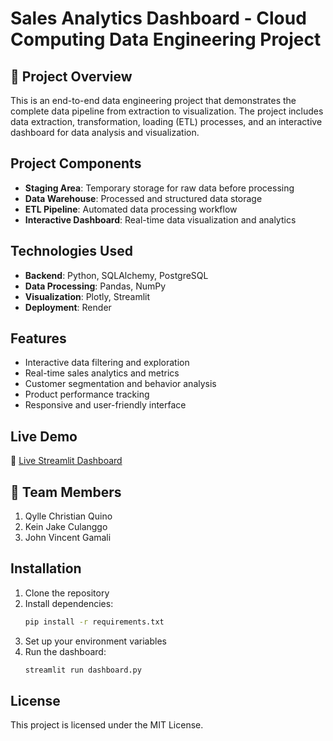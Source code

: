 # Sales Analytics Dashboard - Cloud Computing Data Engineering Project

## 🚀 Project Overview
This is an end-to-end data engineering project that demonstrates the complete data pipeline from extraction to visualization. The project includes data extraction, transformation, loading (ETL) processes, and an interactive dashboard for data analysis and visualization.

## Project Components
- **Staging Area**: Temporary storage for raw data before processing
- **Data Warehouse**: Processed and structured data storage
- **ETL Pipeline**: Automated data processing workflow
- **Interactive Dashboard**: Real-time data visualization and analytics

## Technologies Used
- **Backend**: Python, SQLAlchemy, PostgreSQL
- **Data Processing**: Pandas, NumPy
- **Visualization**: Plotly, Streamlit
- **Deployment**: Render

## Features
- Interactive data filtering and exploration
- Real-time sales analytics and metrics
- Customer segmentation and behavior analysis
- Product performance tracking
- Responsive and user-friendly interface

## Live Demo
🔗 [Live Streamlit Dashboard]([https://cloud-computing-data-engineering-activity.onrender.com/](https://cloudcomexam.onrender.com/)])

## 👥 Team Members
1. Qylle Christian Quino
2. Kein Jake Culanggo
3. John Vincent Gamali

## Installation
1. Clone the repository
2. Install dependencies:
   ```bash
   pip install -r requirements.txt
   ```
3. Set up your environment variables
4. Run the dashboard:
   ```bash
   streamlit run dashboard.py
   ```

## License
This project is licensed under the MIT License.
